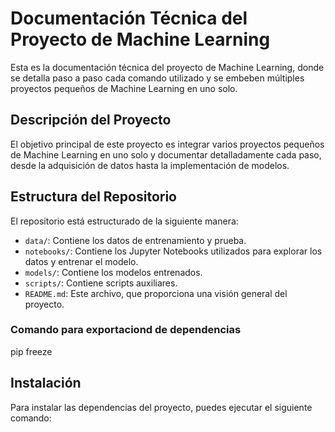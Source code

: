 # Documentación Técnica del Proyecto de Machine Learning

Esta es la documentación técnica del proyecto de Machine Learning, donde se detalla paso a paso cada comando utilizado y se embeben múltiples proyectos pequeños de Machine Learning en uno solo.

## Descripción del Proyecto

El objetivo principal de este proyecto es integrar varios proyectos pequeños de Machine Learning en uno solo y documentar detalladamente cada paso, desde la adquisición de datos hasta la implementación de modelos.

## Estructura del Repositorio

El repositorio está estructurado de la siguiente manera:

- `data/`: Contiene los datos de entrenamiento y prueba.
- `notebooks/`: Contiene los Jupyter Notebooks utilizados para explorar los datos y entrenar el modelo.
- `models/`: Contiene los modelos entrenados.
- `scripts/`: Contiene scripts auxiliares.
- `README.md`: Este archivo, que proporciona una visión general del proyecto.

### Comando para exportaciond de dependencias

pip freeze

## Instalación

Para instalar las dependencias del proyecto, puedes ejecutar el siguiente comando:

